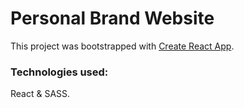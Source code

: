 # Personal Brand Website
This project was bootstrapped with [Create React App](https://github.com/facebook/create-react-app).

### Technologies used:
React & SASS.
